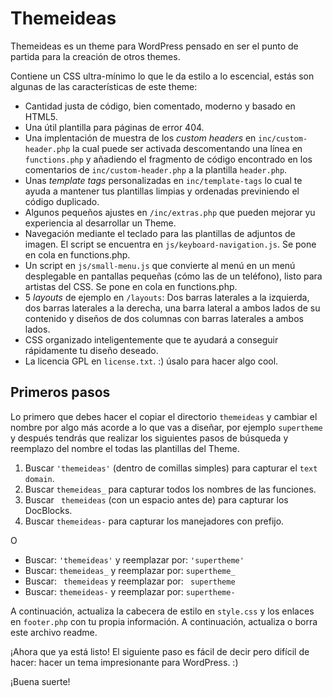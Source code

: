 Themeideas
===

Themeideas es un theme para WordPress pensado en ser el punto de partida para la creación de otros themes.

Contiene un CSS ultra-mínimo lo que le da estilo a lo escencial, estás son algunas de las características de este theme:

* Cantidad justa de código, bien comentado, moderno y basado en HTML5.
* Una útil plantilla para páginas de error 404.
* Una implentación de muestra de los _custom headers_ en `inc/custom-header.php` la cual puede ser activada descomentando una línea en `functions.php` y añadiendo el fragmento de código encontrado en los comentarios de `inc/custom-header.php` a la plantilla `header.php`.
* Unas _template tags_ personalizadas en `inc/template-tags` lo cual te ayuda a mantener tus plantillas limpias y ordenadas previniendo el código duplicado.
* Algunos pequeños ajustes en `/inc/extras.php` que pueden mejorar yu experiencia al desarrollar un Theme.
* Navegación mediante el teclado para las plantillas de adjuntos de imagen. El script se encuentra en `js/keyboard-navigation.js`. Se pone en cola en functions.php.
* Un script en `js/small-menu.js` que convierte al menú en un menú desplegable en pantallas pequeñas (cómo las de un teléfono), listo para artistas del CSS. Se pone en cola en functions.php.
* 5 _layouts_  de ejemplo en `/layouts`: Dos barras laterales a la izquierda, dos barras laterales a la derecha, una barra lateral a ambos lados de su contenido y diseños de dos columnas con barras laterales a ambos lados.
* CSS organizado inteligentemente que te ayudará a conseguir rápidamente tu diseño deseado.
* La licencia GPL en `license.txt`. :) úsalo para hacer algo cool.

Primeros pasos
---------------

Lo primero que debes hacer el copiar el directorio `themeideas` y cambiar el nombre por algo más acorde a lo que vas a diseñar, por ejemplo `supertheme` y después tendrás que realizar los siguientes pasos de búsqueda y reemplazo del nombre el todas las plantillas del Theme.

1. Buscar `'themeideas'` (dentro de comillas simples) para capturar el `text domain`.
2. Buscar `themeideas_` para capturar todos los nombres de las funciones.
3. Buscar ` themeideas` (con un espacio antes de) para capturar los DocBlocks.
4. Buscar `themeideas-` para capturar los manejadores con prefijo.

O

* Buscar: `'themeideas'` y reemplazar por: `'supertheme'`
* Buscar: `themeideas_` y reemplazar por: `supertheme_`
* Buscar: <code>&nbsp;themeideas</code> y reemplazar por: <code>&nbsp;supertheme</code>
* Buscar: `themeideas-` y reemplazar por: `supertheme-`

A continuación, actualiza la cabecera de estilo en `style.css` y los enlaces en `footer.php` con tu propia información. A continuación, actualiza o borra este archivo readme.

¡Ahora que ya está listo! El siguiente paso es fácil de decir pero difícil de hacer: hacer un tema impresionante para WordPress. :)

¡Buena suerte!
